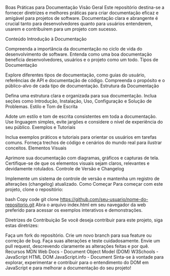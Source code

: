 Boas Práticas para Documentação
Visão Geral
Este repositório destina-se a fornecer diretrizes e melhores práticas para criar documentação eficaz e amigável para projetos de software. Documentação clara e abrangente é crucial tanto para desenvolvedores quanto para usuários entenderem, usarem e contribuírem para um projeto com sucesso.

Conteúdo
Introdução à Documentação

Compreenda a importância da documentação no ciclo de vida do desenvolvimento de software.
Entenda como uma boa documentação beneficia desenvolvedores, usuários e o projeto como um todo.
Tipos de Documentação

Explore diferentes tipos de documentação, como guias do usuário, referências de API e documentação de código.
Compreenda o propósito e o público-alvo de cada tipo de documentação.
Estrutura da Documentação

Defina uma estrutura clara e organizada para sua documentação.
Inclua seções como Introdução, Instalação, Uso, Configuração e Solução de Problemas.
Estilo e Tom de Escrita

Adote um estilo e tom de escrita consistentes em toda a documentação.
Use linguagem simples, evite jargões e considere o nível de experiência do seu público.
Exemplos e Tutoriais

Inclua exemplos práticos e tutoriais para orientar os usuários em tarefas comuns.
Forneça trechos de código e cenários do mundo real para ilustrar conceitos.
Elementos Visuais

Aprimore sua documentação com diagramas, gráficos e capturas de tela.
Certifique-se de que os elementos visuais sejam claros, relevantes e devidamente rotulados.
Controle de Versão e Changelog

Implemente um sistema de controle de versão e mantenha um registro de alterações (changelog) atualizado.
Como Começar
Para começar com este projeto, clone o repositório:

bash
Copy code
git clone https://github.com/seu-usuario/nome-do-repositorio.git
Abra o arquivo index.html em seu navegador da web preferido para acessar os exemplos interativos e demonstrações.

Diretrizes de Contribuição
Se você deseja contribuir para este projeto, siga estas diretrizes:

Faça um fork do repositório.
Crie um novo branch para sua feature ou correção de bug.
Faça suas alterações e teste cuidadosamente.
Envie um pull request, descrevendo claramente as alterações feitas e por quê.
Recursos
MDN Web Docs - Document Object Model (DOM)
W3Schools - JavaScript HTML DOM
JavaScript.info - Document
Sinta-se à vontade para explorar, experimentar e contribuir para o entendimento do DOM em JavaScript e para melhorar a documentação do seu projeto!






